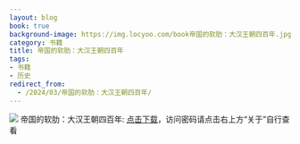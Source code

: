 ```yaml
---
layout: blog
book: true
background-image: https://img.locyoo.com/book帝国的软肋：大汉王朝四百年.jpg
category: 书籍
title: 帝国的软肋：大汉王朝四百年
tags:
- 书籍
- 历史
redirect_from:
  - /2024/03/帝国的软肋：大汉王朝四百年/
---
```

![](https://img.locyoo.com/book帝国的软肋：大汉王朝四百年.jpg)
帝国的软肋：大汉王朝四百年: <a name = "ref1" href="https://url18.ctfile.com/f/50983618-1253432056-7cee42?p=3619">点击下载</a>，访问密码请点击右上方“关于”自行查看